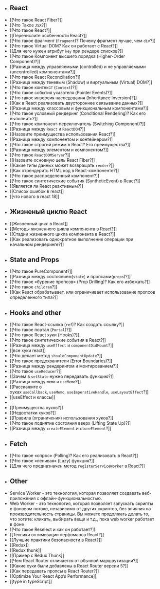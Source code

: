 - ## React
- [[Что такое React Fiber?]]
- [[Что Такое `JSX`?]]
- [[Что такое React?]]
- [[Перечислите особенности React?]]
- [[Что такое фрагмент (`Fragment`)? Почему фрагмент лучше, чем `div`?]]
- [[Что такое Virtual DOM? Как он работает с React?]]
- [[Для чего нужен атрибут `key` при рендере списков?]]
- [[Что такое Компонент высшего порядка (Higher-Order Component)?]]
- [[Разница между управляемыми (controlled) и не управляемыми (uncontrolled) компонентами?]]
- [[Что такое React Reconciliation?]]
- [[Разница между теневым (Shadow) и виртуальным (Virtual) DOM?]]
- [[Что такое контекст (`Context`)?]]
-  [[Что такое события указателя (Pointer Events)?]]
- [[Что такое инверсия наследования (Inheritance Inversion)?]]
- [[Как в React реализовать двустороннее связывание данных?]]
- [[Разница между классовым и функциональным компонентами?]]
- [[Что такое условный рендеринг (Conditional Rendering)? Как его выполнить?]]
- [[Что такое компонент-переключатель (Switching Component)?]]
- [[Разница между `React` и `ReactDOM`?]]
- [[Назовите преимущества использования React?]]
- [[Разница между компонентом и контейнером?]]
- [[Что такое строгий режим в React? Его преимущества?]]
- [[Разница между элементом и компонентом?]]
- [[Что такое `ReactDOMServer`?]]
- [[Назовите основную цель React Fiber?]]
- [[Какие типы данных может возвращать `render`?]]
- [[Как отрендерить HTML код в React-компоненте?]]
- [[Что такое распределенный компонент?]]
- [[Что такое синтетические события (SyntheticEvent) в React?]]
- [[Является ли React реактивным?]]
- [[Список ошибок в react]]
- [[что нового в react 18]]
- ## Жизненый циклю React
- [[Жизненный цикл в React]]
- [[Методы жизненного цикла компонента в React?]]
- [[Стадии жизненного цикла компонента в React?]]
- [[Как реализовать однократное выполнение операции при начальном рендеринге?]]
- ## State and Props
- [[Что такое PureComponent?]]
- [[Разница между состоянием(`state`) и пропсами(`props`)?]]
- [[Что такое «бурение пропсов» (Prop Drilling)? Как его избежать?]]
- [[Что такое `сhildren`?]]
- [[Как React обрабатывает, или ограничивает использование пропсов определенного типа?]]
- ## Hooks and other
- [[Что такое React-ссылка (`ref`)? Как создать ссылку?]]
- [[Что такое портал (`Portal`)?]]
- [[Что такое React хуки (Hooks)?]]
- [[Что такое синтетические события в React?]]
- [[Разница между `useEffect` и `componentDidMount`?]]
- [[все хуки react]]
- [[Что делает метод `shouldComponentUpdate`?]]
- [[Что такое предохранители (Error Boundaries)?]]
- [[Разница между рендерингом и монтированием?]]
- [[Что такое `useReducer`?]]
- [[Зачем в `setState` нужно передавать функцию?]]
- [[Разница между `memo` и `useMemo`?]]
- [[Расскажите о хуках `useCallback`, `useMemo`, `useImperativeHandle`, `useLayoutEffect`?]]
- [[useEffect и классы]]
- 
- [[Преимущества хуков?]]
- [[Недостатки хуков?]]
- [[Правила (ограничения) использования хуков?]]
- [[Что такое поднятие состояния вверх (Lifting State Up)?]]
- [[Разница между `createElement` и `cloneElement`?]]
- ## Fetch
- [[Что такое «опрос» (Polling)? Как его реализовать в React?]]
- [[Что такое «ленивая» (Lazy) функция?]]
- [[Для чего предназначен метод `registerServiceWorker` в React?]]
- ## Other
- Service Worker - это технология, которая позволяет создавать веб-приложения с офлайн-функциональностью.
- Web Worker - это технология, которая позволяет запускать скрипты в фоновом потоке, независимо от других скриптов, без влияния на производительность страницы. Вы можете продолжать делать то, что хотите: кликать, выбирать вещи и т.д., пока web worker работает в фоне
- [[Что такое Reselect и как он работает?]]
- [[Техники оптимизации перфоманса React?]]
- [[Лучшие практики безопасности в React?]]
- [[Redux]]
- [[Redux thunk]]
- [[Пример с Redux Thunk]]
- [[Чем React Router отличается от обычной маршрутизации?]]
- [[Какие хуки были добавлены в React Router версии 5?]]
- [[Как передавать пропсы в React Router?]]
- [[Optimize Your React App’s Performance]]
- [[type in typeScript]]

